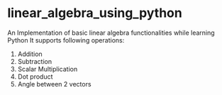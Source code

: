 # linear_algebra_using_python
An Implementation of basic linear algebra functionalities while learning Python
It supports following operations:
1. Addition
2. Subtraction
3. Scalar Multiplication
4. Dot product
5. Angle between 2 vectors
